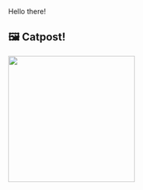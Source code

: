 Hello there!



## 🖼️ Catpost!

<sub>
    <img src="https://cdn2.thecatapi.com/images/5ok.jpg" height="256">
</sub>

